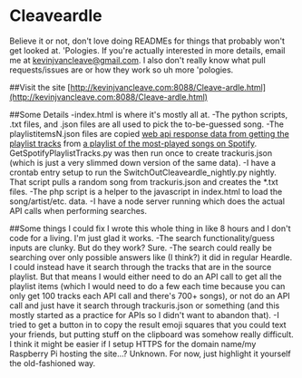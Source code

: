 # Cleaveardle
Believe it or not, don't love doing READMEs for things that probably won't get looked at. 'Pologies. If you're actually interested in more details, email me at [kevinjvancleave@gmail.com](mailto:kevinjvancleave@gmail.com).
I also don't really know what pull requests/issues are or how they work so uh more 'pologies.

##Visit the site
[http://kevinjvancleave.com:8088/Cleave-ardle.html](http://kevinjvancleave.com:8088/Cleave-ardle.html)

##Some Details
-index.html is where it's mostly all at.
-The python scripts, .txt files, and .json files are all used to pick the to-be-guessed song. 
-The playlistitemsN.json files are copied [web api response data from getting the playlist tracks](https://developer.spotify.com/documentation/web-api/reference/get-playlists-tracks) from [a playlist of the most-played songs on Spotify](https://open.spotify.com/playlist/2YRe7HRKNRvXdJBp9nXFza). GetSpotifyPlaylistTracks.py was then run once to create trackuris.json (which is just a very slimmed down version of the same data).
-I have a crontab entry setup to run the SwitchOutCleaveardle_nightly.py nightly. That script pulls a random song from trackuris.json and creates the *.txt files.
-The php script is a helper to the javascript in index.html to load the song/artist/etc. data.
-I have a node server running which does the actual API calls when performing searches.

##Some things I could fix
I wrote this whole thing in like 8 hours and I don't code for a living. I'm just glad it works.
-The search functionality/guess inputs are clunky. But do they work? Sure.
-The search could really be searching over only possible answers like (I think?) it did in regular Heardle. I could instead have it search through the tracks that are in the source playlist. But that means I would either need to do an API call to get all the playlist items (which I would need to do a few each time because you can only get 100 tracks each API call and there's 700+ songs), or not do an API call and just have it search through trackuris.json or something (and this mostly started as a practice for APIs so I didn't want to abandon that).
-I tried to get a button in to copy the result emoji squares that you could text your friends, but putting stuff on the clipboard was somehow really difficult. I think it might be easier if I setup HTTPS for the domain name/my Raspberry Pi hosting the site...? Unknown. For now, just highlight it yourself the old-fashioned way.